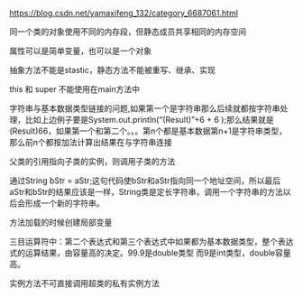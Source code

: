 https://blog.csdn.net/yamaxifeng_132/category_6687061.html

同一个类的对象使用不同的内存段，但静态成员共享相同的内存空间

属性可以是简单变量，也可以是一个对象

抽象方法不能是stastic，静态方法不能被重写、继承、实现

this 和 super 不能使用在main方法中

字符串与基本数据类型链接的问题,如果第一个是字符串那么后续就都按字符串处理，比如上边例子要是System.out.println(“(Result)”+6 + 6 );那么结果就是(Result)66，如果第一个和第二个。。。第n个都是基本数据第n+1是字符串类型，那么前n个都按加法计算出结果在与字符串连接

父类的引用指向子类的实例，则调用子类的方法

通过String bStr = aStr;这句代码使bStr和aStr指向同一个地址空间，所以最后aStr和bStr的结果应该是一样，String类是定长字符串，调用一个字符串的方法以后会形成一个新的字符串。

方法加载的时候创建局部变量

三目运算符中：第二个表达式和第三个表达式中如果都为基本数据类型，整个表达式的运算结果，由容量高的决定。99.9是double类型 而9是int类型，double容量高。

实例方法不可直接调用超类的私有实例方法